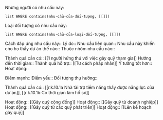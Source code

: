 Những người có nhu cầu này:
```dataview
list WHERE contains(nhu-cầu-của-đối-tượng, [[]])
```

Loại đối tượng có nhu cầu này:
```dataview
list WHERE contains(nhu-cầu-của-loại-đối-tượng, [[]])
```

Cách đáp ứng nhu cầu này:: 
Lý do:: 
Nhu cầu liên quan:: 
Nhu cầu này khiến cho họ thấy dự án thế nào:: 
Thuộc nhóm nhu cầu nào::

Thành quả cần có:: [[1 người hứng thú với việc gây quỹ tham gia]]
Hướng đến thời gian::
Thành quả hỗ trợ:: [[Tư cách pháp nhân]]
Ý tưởng tốt hơn::
Hoạt động::

Điểm mạnh::
Điểm yếu::
Đối tượng thụ hưởng::


Thành quả cần có:: [[r.k.10.1a Nhà tài trợ tiềm năng thấy được năng lực của dự án]], [[r.k.10.1b Có thời gian làm hồ sơ]]

Hoạt động:: [[Gây quỹ cộng đồng]]
Hoạt động:: [[Gây quỹ từ doanh nghiệp]]
Hoạt động:: [[Gây quỹ từ các quỹ phát triển]]
Hoạt động:: [[Lên kế hoạch gây quỹ]]
